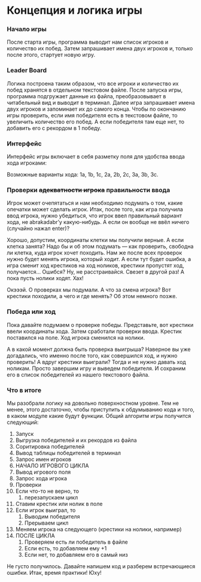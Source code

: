 # Концепция и логика игры

### Начало игры

После старта игры, программа выводит нам список игроков и количество их побед. Затем запрашивает имена двух игроков и, только после этого, стартует новую игру.

### Leader Board

Логика построена таким образом, что все игроки и количество их побед хранятся в отдельном текстовом файле. После запуска игры, программа подгружает данные из файла, преобразовывает в читабельный вид и выводит в терминал. Далее игра запрашивает имена двух игроков и запоминает их до самого конца. Чтобы по окончанию игры проверить, если имя победителя есть в текстовом файле, то увеличить количество его побед. А если победителя там еще нет, то добавить его с рекордом в 1 победу.

### Интерфейс

Интерфейс игры включает в себя разметку поля для удобства ввода хода игроками:

Возможные варианты хода: 1a, 1b, 1c, 2a, 2b, 2c, 3a, 3b, 3c.

### Проверки ~~адекватности игрока~~ правильности ввода

Игрок может очепятаться и нам необходимо подумать о том, какие опечатки может сделать игрок. Итак, после того, как игра получила ввод игрока, нужно убедиться, что игрок ввел правильный вариант хода, не abrakadabr’у какую-нибудь. А если он вообще не ввёл ничего (случайно нажал enter)?

Хорошо, допустим, координаты клетки мы получили верные. А если клетка занята? Надо бы и об этом подумать — как проверить, свободна ли клетка, куда игрок хочет походить. Нам же после всех проверок нужно будет менять игрока, который ходит. А если тут будет ошибка, а игра сменит ход крестиков на ход ноликов, крестики пропустят ход, получается… Ошибся? Ну, не расстраивайся. Свезет в другой раз! А пока пусть нолики ходят. Хах!

Окэээй. О проверках мы подумали. А что за смена игрока? Вот крестики походили, а чего и где менять? Об этом немного позже.

### Победа или ход

Пока давайте подумаем о проверке победы. Представьте, вот крестики ввели координаты хода. Затем сработали проверки ввода. Крестик поставился на поле. Ход игрока сменился на нолики.

А в какой момент должна быть проверка выигрыша? Наверное вы уже догадались, что именно после того, как совершился ход, и нужно проверить! А вдруг крестики выиграли? Тогда и не нужно давать ход ноликам. Просто завершим игру и выведем победителя. И сохраним его в список победителей из нашего текстового файла.

### Что в итоге

Мы разобрали логику на довольно поверхностном уровне. Тем не менее, этого достаточно, чтобы приступить к обдумыванию кода и того, в каком модуле какие будут функции. Общий алгоритм игры получится следующий:

1. Запуск
2. Выгрузка победителей и их рекордов из файла
3. Соритировка победителей
4. Вывод таблицы победителей в терминал
5. Запрос имен игроков
6. НАЧАЛО ИГРОВОГО ЦИКЛА
7. Вывод игрового поля
8. Запрос хода игрока
9. Проверки
10. Если что-то не верно, то
    1. перезапускаем цикл
11. Ставим крестик или нолик в поле
12. Если игрок выиграл, то
    1. Выводим победителя
    2. Прерываем цикл
13. Меняем игрока на следующего (крестики на нолики, например)
14. ПОСЛЕ ЦИКЛА
    1. Проверяем есть ли победитель в файле
    2. Если есть, то добавляем ему +1
    3. Если нет, то добавляем его в самый низ

Не густо получилось. Давайте напишем код и разберем встречающиеся ошибки. Итак, время практики! Юху!
